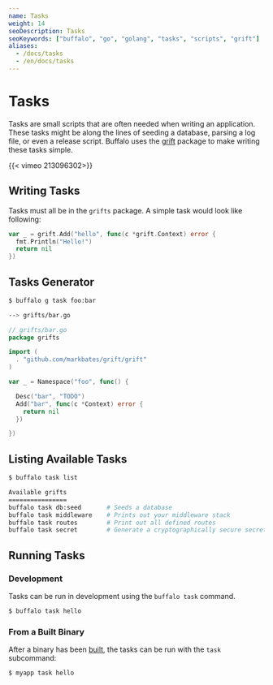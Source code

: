 ```yaml
---
name: Tasks
weight: 14
seoDescription: Tasks
seoKeywords: ["buffalo", "go", "golang", "tasks", "scripts", "grift"]
aliases:
  - /docs/tasks
  - /en/docs/tasks
---
```

# Tasks

Tasks are small scripts that are often needed when writing an application. These tasks might be along the lines of seeding a database, parsing a log file, or even a release script. Buffalo uses the [grift](https://github.com/markbates/grift) package to make writing these tasks simple.

{{< vimeo 213096302>}}

## Writing Tasks

Tasks must all be in the `grifts` package. A simple task would look like following:

```go
var _ = grift.Add("hello", func(c *grift.Context) error {
  fmt.Println("Hello!")
  return nil
})
```

## Tasks Generator

```bash
$ buffalo g task foo:bar

--> grifts/bar.go
```

```go
// grifts/bar.go
package grifts

import (
  . "github.com/markbates/grift/grift"
)

var _ = Namespace("foo", func() {

  Desc("bar", "TODO")
  Add("bar", func(c *Context) error {
    return nil
  })

})
```


## Listing Available Tasks

```bash
$ buffalo task list

Available grifts
================
buffalo task db:seed       # Seeds a database
buffalo task middleware    # Prints out your middleware stack
buffalo task routes        # Print out all defined routes
buffalo task secret        # Generate a cryptographically secure secret key
```

## Running Tasks

### Development

Tasks can be run in development using the `buffalo task` command.

```bash
$ buffalo task hello
```

### From a Built Binary

After a binary has been [built](/documentation/deploy/packing), the tasks can be run with the `task` subcommand:

```bash
$ myapp task hello
```
